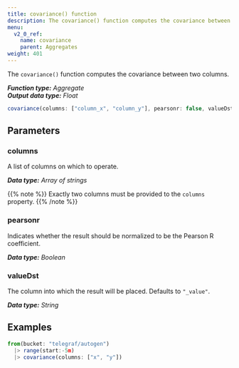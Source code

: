 ```yaml
---
title: covariance() function
description: The covariance() function computes the covariance between two columns.
menu:
  v2_0_ref:
    name: covariance
    parent: Aggregates
weight: 401
---
```


The `covariance()` function computes the covariance between two columns.

_**Function type:** Aggregate_  
_**Output data type:** Float_

```js
covariance(columns: ["column_x", "column_y"], pearsonr: false, valueDst: "_value")
```

## Parameters

### columns
A list of columns on which to operate.

_**Data type:** Array of strings_

{{% note %}}
Exactly two columns must be provided to the `columns` property.
{{% /note %}}

### pearsonr
Indicates whether the result should be normalized to be the Pearson R coefficient.

_**Data type:** Boolean_

### valueDst
The column into which the result will be placed. Defaults to `"_value"`.

_**Data type:** String_

## Examples
```js
from(bucket: "telegraf/autogen")
  |> range(start:-5m)
  |> covariance(columns: ["x", "y"])
```

